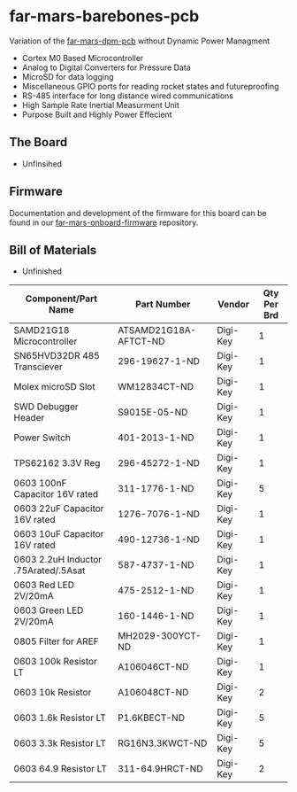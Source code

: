 # far-mars-barebones-pcb
Variation of the [far-mars-dpm-pcb](https://github.com/SDSURocketProject/far-mars-dpm-pcb) without Dynamic Power Managment
* Cortex M0 Based Microcontroller
* Analog to Digital Converters for Pressure Data
* MicroSD for data logging
* Miscellaneous GPIO ports for reading rocket states and futureproofing
* RS-485 interface for long distance wired communications
* High Sample Rate Inertial Measurment Unit
* Purpose Built and Highly Power Effecient

## The Board

* Unfinsihed

## Firmware

Documentation and development of the firmware for this board can be found in our [far-mars-onboard-firmware](https://github.com/SDSURocketProject/far-mars-onboard-firmware) repository.

## Bill of Materials

* Unfinished


| Component/Part Name                  | Part Number           | Vendor   | Qty Per Brd |
|--------------------------------------|-----------------------|----------|-------------|
| SAMD21G18 Microcontroller            | ATSAMD21G18A-AFTCT-ND | Digi-Key | 1           |
| SN65HVD32DR 485 Transciever          | 296-19627-1-ND        | Digi-Key | 1           |
| Molex microSD Slot                   | WM12834CT-ND          | Digi-Key | 1           |
| SWD Debugger Header                  | S9015E-05-ND          | Digi-Key | 1           |
| Power Switch                         | 401-2013-1-ND         | Digi-Key | 1           |
| TPS62162 3.3V Reg                    | 296-45272-1-ND        | Digi-Key | 1           |
| 0603 100nF Capacitor 16V rated       | 311-1776-1-ND         | Digi-Key | 5           |
| 0603 22uF Capacitor 16V rated        | 1276-7076-1-ND        | Digi-Key | 1           |
| 0603 10uF Capacitor 16V  rated       | 490-12736-1-ND        | Digi-Key | 1           |
| 0603 2.2uH Inductor .75Arated/.5Asat | 587-4737-1-ND         | Digi-Key | 1           |
| 0603 Red LED 2V/20mA                 | 475-2512-1-ND         | Digi-Key | 1           |
| 0603 Green LED 2V/20mA               | 160-1446-1-ND         | Digi-Key | 1           |
| 0805 Filter for AREF                 | MH2029-300YCT-ND      | Digi-Key | 1           |
| 0603 100k Resistor LT                | A106046CT-ND          | Digi-Key | 1           |
| 0603 10k Resistor                    | A106048CT-ND          | Digi-Key | 2           |
| 0603 1.6k Resistor LT                | P1.6KBECT-ND          | Digi-Key | 5           |
| 0603 3.3k Resistor LT                | RG16N3.3KWCT-ND       | Digi-Key | 5           |
| 0603 64.9 Resistor LT                | 311-64.9HRCT-ND       | Digi-Key | 2           |
